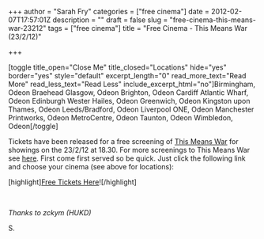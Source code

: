 +++
author = "Sarah Fry"
categories = ["free cinema"]
date = 2012-02-07T17:57:01Z
description = ""
draft = false
slug = "free-cinema-this-means-war-23212"
tags = ["free cinema"]
title = "Free Cinema - This Means War (23/2/12)"

+++


[toggle title_open="Close Me" title_closed="Locations" hide="yes" border="yes" style="default" excerpt_length="0" read_more_text="Read More" read_less_text="Read Less" include_excerpt_html="no"]Birmingham, Odeon
Braehead Glasgow, Odeon
Brighton, Odeon
Cardiff Atlantic Wharf, Odeon
Edinburgh Wester Hailes, Odeon
Greenwich, Odeon
Kingston upon Thames, Odeon
Leeds/Bradford, Odeon
Liverpool ONE, Odeon
Manchester Printworks, Odeon
MetroCentre, Odeon
Taunton, Odeon
Wimbledon, Odeon[/toggle]

Tickets have been released for a free screening of <a href="http://www.imdb.com/title/tt1596350/">This Means War</a> for showings on the 23/2/12 at 18.30. For more screenings to This Means War see <a title="Free Cinema – This Means War (Multiple Dates)" href="https://yayfryday.com/post/free-cinema-this-means-war-multiple-dates/">here</a>. First come first served so be quick. Just click the following link and choose your cinema (see above for locations):

[highlight]<a href="http://www.showfilmfirst.com/pin/527718">Free Tickets Here</a>![/highlight]

&nbsp;

<em>Thanks to zckym (HUKD)</em>

S.

